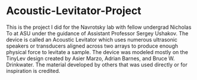 # Acoustic-Levitator-Project
This is the project I did for the Navrotsky lab with fellow undergrad Nicholas To at ASU under the guidance of Assistant Professor Sergey Ushakov. The device is called an Acoustic Levitator which uses numerous ultrasonic speakers or transducers aligned across two arrays to produce enough physical force to levitate a sample. The device was modeled mostly on the TinyLev design created by Asier Marzo,  Adrian Barnes, and Bruce W. Drinkwater. The material developed by others that was used directly or for inspiration is credited.
